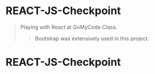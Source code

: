 # REACT-JS-Checkpoint

> Playing with React at GoMyCode Class.
>
> > Bootstrap was extensively used in this project.
# REACT-JS-Checkpoint
